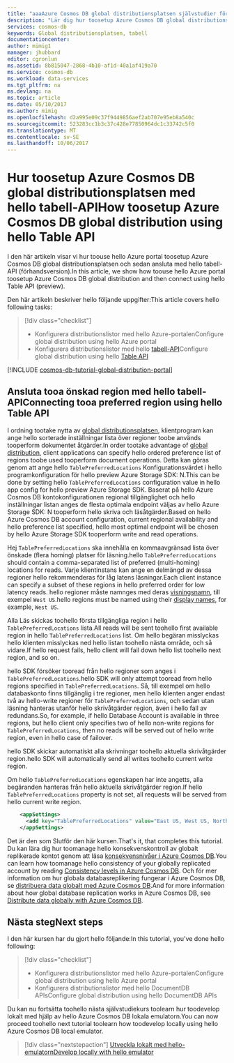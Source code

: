 ```yaml
---
title: "aaaAzure Cosmos DB global distributionsplatsen självstudier för tabellen API | Microsoft Docs"
description: "Lär dig hur toosetup Azure Cosmos DB global distributionsplatsen med hello tabell API."
services: cosmos-db
keywords: Global distributionsplatsen, tabell
documentationcenter: 
author: mimig1
manager: jhubbard
editor: cgronlun
ms.assetid: 8b815047-2868-4b10-af1d-40a1af419a70
ms.service: cosmos-db
ms.workload: data-services
ms.tgt_pltfrm: na
ms.devlang: na
ms.topic: article
ms.date: 05/10/2017
ms.author: mimig
ms.openlocfilehash: d2a995e09c37f9449856aef2ab707e95eb8a540c
ms.sourcegitcommit: 523283cc1b3c37c428e77850964dc1c33742c5f0
ms.translationtype: MT
ms.contentlocale: sv-SE
ms.lasthandoff: 10/06/2017
---
```

# <a name="how-toosetup-azure-cosmos-db-global-distribution-using-hello-table-api"></a><span data-ttu-id="14010-104">Hur toosetup Azure Cosmos DB global distributionsplatsen med hello tabell-API</span><span class="sxs-lookup"><span data-stu-id="14010-104">How toosetup Azure Cosmos DB global distribution using hello Table API</span></span>

<span data-ttu-id="14010-105">I den här artikeln visar vi hur toouse hello Azure portal toosetup Azure Cosmos DB global distributionsplatsen och sedan ansluta med hello tabell-API (förhandsversion).</span><span class="sxs-lookup"><span data-stu-id="14010-105">In this article, we show how toouse hello Azure portal toosetup Azure Cosmos DB global distribution and then connect using hello Table API (preview).</span></span>

<span data-ttu-id="14010-106">Den här artikeln beskriver hello följande uppgifter:</span><span class="sxs-lookup"><span data-stu-id="14010-106">This article covers hello following tasks:</span></span> 

> [!div class="checklist"]
> * <span data-ttu-id="14010-107">Konfigurera distributionslistor med hello Azure-portalen</span><span class="sxs-lookup"><span data-stu-id="14010-107">Configure global distribution using hello Azure portal</span></span>
> * <span data-ttu-id="14010-108">Konfigurera distributionslistor med hello [tabell-API](table-introduction.md)</span><span class="sxs-lookup"><span data-stu-id="14010-108">Configure global distribution using hello [Table API](table-introduction.md)</span></span>

[!INCLUDE [cosmos-db-tutorial-global-distribution-portal](../../includes/cosmos-db-tutorial-global-distribution-portal.md)]


## <a name="connecting-tooa-preferred-region-using-hello-table-api"></a><span data-ttu-id="14010-109">Ansluta tooa önskad region med hello tabell-API</span><span class="sxs-lookup"><span data-stu-id="14010-109">Connecting tooa preferred region using hello Table API</span></span>

<span data-ttu-id="14010-110">I ordning tootake nytta av [global distributionsplatsen](distribute-data-globally.md), klientprogram kan ange hello sorterade inställningar lista över regioner toobe används tooperform dokumentet åtgärder.</span><span class="sxs-lookup"><span data-stu-id="14010-110">In order tootake advantage of [global distribution](distribute-data-globally.md), client applications can specify hello ordered preference list of regions toobe used tooperform document operations.</span></span> <span data-ttu-id="14010-111">Detta kan göras genom att ange hello `TablePreferredLocations` Konfigurationsvärdet i hello programkonfiguration för hello preview Azure Storage SDK: N.</span><span class="sxs-lookup"><span data-stu-id="14010-111">This can be done by setting hello `TablePreferredLocations` configuration value in hello app config for hello preview Azure Storage SDK.</span></span> <span data-ttu-id="14010-112">Baserat på hello Azure Cosmos DB kontokonfigurationen regional tillgänglighet och hello inställningar listan anges de flesta optimala endpoint väljas av hello Azure Storage SDK: N tooperform hello skriva och läsåtgärder.</span><span class="sxs-lookup"><span data-stu-id="14010-112">Based on hello Azure Cosmos DB account configuration, current regional availability and hello preference list specified, hello most optimal endpoint will be chosen by hello Azure Storage SDK tooperform write and read operations.</span></span>

<span data-ttu-id="14010-113">Hej `TablePreferredLocations` ska innehålla en kommaavgränsad lista över önskade (flera homing) platser för läsning.</span><span class="sxs-lookup"><span data-stu-id="14010-113">hello `TablePreferredLocations` should contain a comma-separated list of preferred (multi-homing) locations for reads.</span></span> <span data-ttu-id="14010-114">Varje klientinstans kan ange en delmängd av dessa regioner hello rekommenderas för låg latens läsningar.</span><span class="sxs-lookup"><span data-stu-id="14010-114">Each client instance can specify a subset of these regions in hello preferred order for low latency reads.</span></span> <span data-ttu-id="14010-115">hello regioner måste namnges med deras [visningsnamn](https://msdn.microsoft.com/library/azure/gg441293.aspx), till exempel `West US`.</span><span class="sxs-lookup"><span data-stu-id="14010-115">hello regions must be named using their [display names](https://msdn.microsoft.com/library/azure/gg441293.aspx), for example, `West US`.</span></span>

<span data-ttu-id="14010-116">Alla Läs skickas toohello första tillgängliga region i hello `TablePreferredLocations` lista.</span><span class="sxs-lookup"><span data-stu-id="14010-116">All reads will be sent toohello first available region in hello `TablePreferredLocations` list.</span></span> <span data-ttu-id="14010-117">Om hello begäran misslyckas hello klienten misslyckas ned hello listan toohello nästa område, och så vidare.</span><span class="sxs-lookup"><span data-stu-id="14010-117">If hello request fails, hello client will fail down hello list toohello next region, and so on.</span></span>

<span data-ttu-id="14010-118">hello SDK försöker tooread från hello regioner som anges i `TablePreferredLocations`.</span><span class="sxs-lookup"><span data-stu-id="14010-118">hello SDK will only attempt tooread from hello regions specified in `TablePreferredLocations`.</span></span> <span data-ttu-id="14010-119">Så, till exempel om hello databaskonto finns tillgänglig i tre regioner, men hello klienten anger endast två av hello-write regioner för `TablePreferredLocations`, och sedan utan läsning hanteras utanför hello skrivåtgärder region, även i hello fall av redundans.</span><span class="sxs-lookup"><span data-stu-id="14010-119">So, for example, if hello Database Account is available in three regions, but hello client only specifies two of hello non-write regions for `TablePreferredLocations`, then no reads will be served out of hello write region, even in hello case of failover.</span></span>

<span data-ttu-id="14010-120">hello SDK skickar automatiskt alla skrivningar toohello aktuella skrivåtgärder region.</span><span class="sxs-lookup"><span data-stu-id="14010-120">hello SDK will automatically send all writes toohello current write region.</span></span>

<span data-ttu-id="14010-121">Om hello `TablePreferredLocations` egenskapen har inte angetts, alla begäranden hanteras från hello aktuella skrivåtgärder region.</span><span class="sxs-lookup"><span data-stu-id="14010-121">If hello `TablePreferredLocations` property is not set, all requests will be served from hello current write region.</span></span>

```xml
    <appSettings>
      <add key="TablePreferredLocations" value="East US, West US, North Europe"/>           
    </appSettings>
```

<span data-ttu-id="14010-122">Det är den som Slutför den här kursen.</span><span class="sxs-lookup"><span data-stu-id="14010-122">That's it, that completes this tutorial.</span></span> <span data-ttu-id="14010-123">Du kan lära dig hur toomanage hello konsekvenskontroll av globalt replikerade kontot genom att läsa [konsekvensnivåer i Azure Cosmos DB](consistency-levels.md).</span><span class="sxs-lookup"><span data-stu-id="14010-123">You can learn how toomanage hello consistency of your globally replicated account by reading [Consistency levels in Azure Cosmos DB](consistency-levels.md).</span></span> <span data-ttu-id="14010-124">Och för mer information om hur globala databasreplikering fungerar i Azure Cosmos DB, se [distribuera data globalt med Azure Cosmos DB](distribute-data-globally.md).</span><span class="sxs-lookup"><span data-stu-id="14010-124">And for more information about how global database replication works in Azure Cosmos DB, see [Distribute data globally with Azure Cosmos DB](distribute-data-globally.md).</span></span>

## <a name="next-steps"></a><span data-ttu-id="14010-125">Nästa steg</span><span class="sxs-lookup"><span data-stu-id="14010-125">Next steps</span></span>

<span data-ttu-id="14010-126">I den här kursen har du gjort hello följande:</span><span class="sxs-lookup"><span data-stu-id="14010-126">In this tutorial, you've done hello following:</span></span>

> [!div class="checklist"]
> * <span data-ttu-id="14010-127">Konfigurera distributionslistor med hello Azure-portalen</span><span class="sxs-lookup"><span data-stu-id="14010-127">Configure global distribution using hello Azure portal</span></span>
> * <span data-ttu-id="14010-128">Konfigurera distributionslistor med hello DocumentDB APIs</span><span class="sxs-lookup"><span data-stu-id="14010-128">Configure global distribution using hello DocumentDB APIs</span></span>

<span data-ttu-id="14010-129">Du kan nu fortsätta toohello nästa självstudiekurs toolearn hur toodevelop lokalt med hjälp av hello Azure Cosmos DB lokala emulatorn.</span><span class="sxs-lookup"><span data-stu-id="14010-129">You can now proceed toohello next tutorial toolearn how toodevelop locally using hello Azure Cosmos DB local emulator.</span></span>

> [!div class="nextstepaction"]
> [<span data-ttu-id="14010-130">Utveckla lokalt med hello-emulatorn</span><span class="sxs-lookup"><span data-stu-id="14010-130">Develop locally with hello emulator</span></span>](local-emulator.md)
